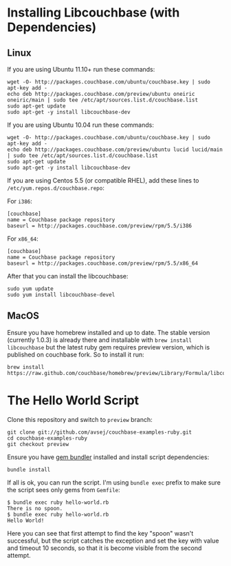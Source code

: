 # Installing Libcouchbase (with Dependencies)

## Linux

If you are using Ubuntu 11.10+ run these commands:

    wget -O- http://packages.couchbase.com/ubuntu/couchbase.key | sudo apt-key add -
    echo deb http://packages.couchbase.com/preview/ubuntu oneiric oneiric/main | sudo tee /etc/apt/sources.list.d/couchbase.list
    sudo apt-get update
    sudo apt-get -y install libcouchbase-dev

If you are using Ubuntu 10.04 run these commands:

    wget -O- http://packages.couchbase.com/ubuntu/couchbase.key | sudo apt-key add -
    echo deb http://packages.couchbase.com/preview/ubuntu lucid lucid/main | sudo tee /etc/apt/sources.list.d/couchbase.list
    sudo apt-get update
    sudo apt-get -y install libcouchbase-dev

If you are using Centos 5.5 (or compatible RHEL), add these lines to
`/etc/yum.repos.d/couchbase.repo`:

For `i386`:

    [couchbase]
    name = Couchbase package repository
    baseurl = http://packages.couchbase.com/preview/rpm/5.5/i386

For `x86_64`:

    [couchbase]
    name = Couchbase package repository
    baseurl = http://packages.couchbase.com/preview/rpm/5.5/x86_64

After that you can install the libcouchbase:

    sudo yum update
    sudo yum install libcouchbase-devel

## MacOS

Ensure you have homebrew installed and up to date. The stable version
(currently 1.0.3) is already there and installable with `brew install
libcouchbase` but the latest ruby gem requires preview version, which is
published on couchbase fork. So to install it run:


    brew install https://raw.github.com/couchbase/homebrew/preview/Library/Formula/libcouchbase.rb

# The Hello World Script

Clone this repository and switch to `preview` branch:

    git clone git://github.com/avsej/couchbase-examples-ruby.git
    cd couchbase-examples-ruby
    git checkout preview

Ensure you have [gem bundler][1] installed and install script
dependencies:

    bundle install

If all is ok, you can run the script. I'm using `bundle exec` prefix to
make sure the script sees only gems from `Gemfile`:

    $ bundle exec ruby hello-world.rb
    There is no spoon.
    $ bundle exec ruby hello-world.rb
    Hello World!

Here you can see that first attempt to find the key "spoon" wasn't
successful, but the script catches the exception and set the key with
value and timeout 10 seconds, so that it is become visible from the
second attempt.

[1]: http://gembundler.com
